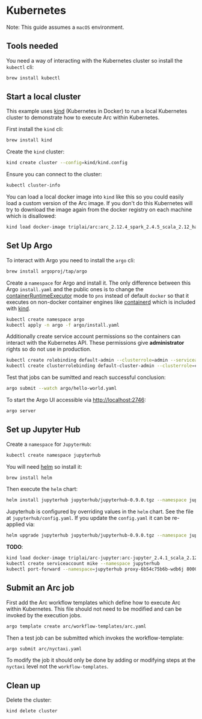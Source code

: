 # Kubernetes

Note: This guide assumes a `macOS` environment.

## Tools needed

You need a way of interacting with the Kubernetes cluster so install the `kubectl` cli:

```bash
brew install kubectl
```

## Start a local cluster

This example uses [kind](https://kind.sigs.k8s.io/) (Kubernetes in Docker) to run a local Kubernetes cluster to demonstrate how to execute Arc within Kubernetes.

First install the `kind` cli:

```bash
brew install kind
```

Create the `kind` cluster:

```bash
kind create cluster --config=kind/kind.config
```

Ensure you can connect to the cluster:

```bash
kubectl cluster-info
```

You can load a local docker image into `kind` like this so you could easily load a custom version of the Arc image. If you don't do this Kubernetes will try to download the image again from the docker registry on each machine which is disallowed:

```bash
kind load docker-image triplai/arc:arc_2.12.4_spark_2.4.5_scala_2.12_hadoop_2.9.2_1.0.0
```

## Set Up Argo

To interact with Argo you need to install the `argo` cli:

```bash
brew install argoproj/tap/argo
```

Create a `namespace` for Argo and install it. The only difference between this Argo `install.yaml` and the public ones is to change the [containerRuntimeExecutor](https://github.com/argoproj/argo/blob/master/docs/workflow-executors.md) mode to `pns` instead of default `docker` so that it executes on non-docker container engines like [containerd](https://containerd.io/) which is included with [kind](https://kind.sigs.k8s.io/).

```bash
kubectl create namespace argo
kubectl apply -n argo -f argo/install.yaml
```

Additionally create service account permissions so the containers can interact with the Kubernetes API. These permissions give **administrator** rights so do not use in production.

```bash
kubectl create rolebinding default-admin --clusterrole=admin --serviceaccount=default:default
kubectl create clusterrolebinding default-cluster-admin --clusterrole=cluster-admin --user system:serviceaccount:default:default
```

Test that jobs can be sumitted and reach successful conclusion:

```bash
argo submit --watch argo/hello-world.yaml
```

To start the Argo UI accessible via [http://localhost:2746](http://localhost:2746):

```bash
argo server
```

## Set up Jupyter Hub

Create a `namespace` for `JupyterHub`:

```bash
kubectl create namespace jupyterhub
```

You will need [helm](https://helm.sh/) so install it:

```bash
brew install helm
```

Then execute the `helm` chart:

```bash
helm install jupyterhub jupyterhub/jupyterhub-0.9.0.tgz --namespace jupyterhub --values jupyterhub/config.yaml
```

Jupyterhub is configured by overriding values in the `helm` chart. See the file at `jupyterhub/config.yaml`. If you update the `config.yaml` it can be re-applied via:

```bash
helm upgrade jupyterhub jupyterhub/jupyterhub-0.9.0.tgz --namespace jupyterhub --values jupyterhub/config.yaml
```

**TODO**:

```bash
kind load docker-image triplai/arc-jupyter:arc-jupyter_2.4.1_scala_2.12_hadoop_2.9.2_1.0.0
kubectl create serviceaccount mike --namespace jupyterhub
kubectl port-forward --namespace=jupyterhub proxy-6b54c75b6b-wdb6j 8000:8000
```

## Submit an Arc job

First add the Arc workflow templates which define how to execute Arc within Kubernetes. This file should not need to be modified and can be invoked by the execution jobs.

```bash
argo template create arc/workflow-templates/arc.yaml
```

Then a test job can be submitted which invokes the workflow-template:

```bash
argo submit arc/nyctaxi.yaml
```

To modify the job it should only be done by adding or modifying steps at the `nyctaxi` level not the `workflow-templates`.

## Clean up

Delete the cluster:

```bash
kind delete cluster
```
